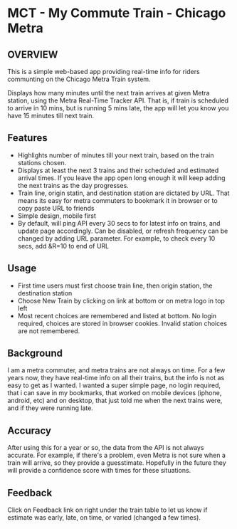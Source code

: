 # MCT - My Commute Train - Chicago Metra

## OVERVIEW

This is a simple web-based app providing real-time info for riders communting on the Chicago Metra Train system.

Displays how many minutes until the next train arrives at given Metra station, using the Metra Real-Time Tracker API.  That is, if train is scheduled to arrive in 10 mins, but is running 5 mins late, the app will let you know you have 15 minutes till next train.

## Features

- Highlights number of minutes till your next train, based on the train stations chosen.
- Displays at least the next 3 trains and their scheduled and estimated arrival times.  If you leave the app open long enough it will keep adding the next trains as the day progresses.  
- Train line, origin statin, and destination station are dictated by URL.  That means its easy for metra commuters to bookmark it in browser or to copy paste URL to friends
- Simple design, mobile first
- By default, will ping API every 30 secs to for latest info on trains, and update page accordingly.  Can be disabled, or refresh frequency can be changed by adding URL parameter.  For example, to check every 10 secs, add &R=10 to end of URL

## Usage

- First time users must first choose train line, then origin station, the destination station
- Choose New Train by clicking on link at bottom or on metra logo in top left
- Most recent choices are remembered and listed at bottom.  No login required, choices are stored in browser cookies.  Invalid station choices are not remembered.

## Background

I am a metra commuter, and metra trains are not always on time.  For a few years now, they have real-time info on all their trains, but the info is not as easy to get as I wanted.  I wanted a super simple page, no login required, that i can save in my bookmarks, that worked on mobile devices (iphone, android, etc) and on desktop, that just told me when the next trains were, and if they were running late.

## Accuracy

After using this for a year or so, the data from the API is not always accurate. For example, if there's a problem, even Metra is not sure when a train will arrive, so they provide a guesstimate.  Hopefully in the future they will provide a confidence score with times for these situations.

## Feedback

Click on Feedback link on right under the train table to let us know if estimate was early, late, on time, or varied (changed a few times).  
